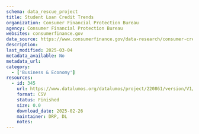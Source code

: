 ```yaml
---
schema: data_rescue_project 
title: Student Loan Credit Trends
organization: Consumer Financial Protection Bureau
agency: Consumer Financial Protection Bureau
websites: consumerfinance.gov
data_source: https://www.consumerfinance.gov/data-research/consumer-credit-trends/student-loans/
description: 
last_modified: 2025-03-04
metadata_available: No
metadata_url: 
category:
  - ['Business & Economy'] 
resources:
  - id: 345
    url: https://www.datalumos.org/datalumos/project/220861/version/V1/view
    format: CSV
    status: Finished
    size: 0.0
    download_date: 2025-02-26
    maintainer: DRP, DL
    notes: 
---
```

